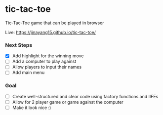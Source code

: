 # tic-tac-toe

Tic-Tac-Toe game that can be played in browser

Live: https://jinayang15.github.io/tic-tac-toe/

### Next Steps

- [x] Add highlight for the winning move
- [ ] Add a computer to play against
- [ ] Allow players to input their names
- [ ] Add main menu

### Goal

- [ ] Create well-structured and clear code using factory functions and IIFEs
- [ ] Allow for 2 player game or game against the computer
- [ ] Make it look nice :)
